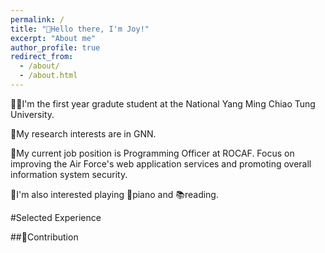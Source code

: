```yaml
---
permalink: /
title: "👋Hello there, I'm Joy!"
excerpt: "About me"
author_profile: true
redirect_from:
  - /about/
  - /about.html
---
```


👩‍💻I'm the first year gradute student at the National Yang Ming Chiao Tung University.

🔬My research interests are in GNN.

💼My current job position is Programming Officer at ROCAF. Focus on improving the Air Force's web application services and promoting overall information system security.

📍I'm also interested playing 🎹piano and 📚reading.


#Selected Experience

##🤖Contribution
